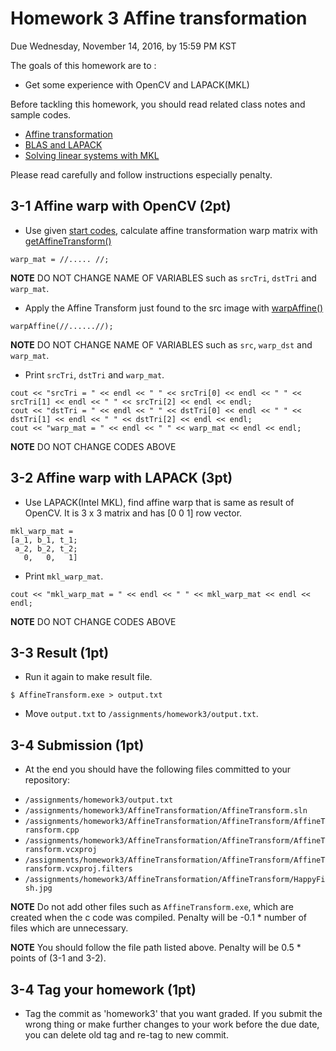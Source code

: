 # Homework 3 Affine transformation
Due Wednesday, November 14, 2016, by 15:59 PM KST

The goals of this homework are to :
- Get some experience with OpenCV and LAPACK(MKL)

Before tackling this homework, you should read related class notes and sample codes.
 - [Affine transformation](slides/ec_siip_10.pdf)
 - [BLAS and LAPACK](slides/ec_siip_11.pdf)
 - [Solving linear systems with MKL](slides/ec_siip_12.pdf)

Please read carefully and follow instructions especially penalty.

## 3-1 Affine warp with OpenCV (2pt)
 - Use given [start codes](https://github.com/CSE6000/Fall2016/tree/master/assignments/homework3/AffineTransform), calculate affine transformation warp matrix with [getAffineTransform()](http://docs.opencv.org/3.1.0/da/d54/group__imgproc__transform.html#ga8f6d378f9f8eebb5cb55cd3ae295a999)
 ```
 warp_mat = //..... //;
 ``` 
   **NOTE** DO NOT CHANGE NAME OF VARIABLES such as `srcTri`, `dstTri` and `warp_mat`.

 - Apply the Affine Transform just found to the src image with [warpAffine()](http://docs.opencv.org/3.1.0/da/d54/group__imgproc__transform.html#ga0203d9ee5fcd28d40dbc4a1ea4451983)
 ```
 warpAffine(//......//);
 ```
   **NOTE** DO NOT CHANGE NAME OF VARIABLES such as `src`, `warp_dst` and `warp_mat`.

- Print `srcTri`, `dstTri` and `warp_mat`.
```
cout << "srcTri = " << endl << " " << srcTri[0] << endl << " " << srcTri[1] << endl << " " << srcTri[2] << endl << endl;
cout << "dstTri = " << endl << " " << dstTri[0] << endl << " " << dstTri[1] << endl << " " << dstTri[2] << endl << endl;
cout << "warp_mat = " << endl << " " << warp_mat << endl << endl;
```
  **NOTE** DO NOT CHANGE CODES ABOVE

## 3-2 Affine warp with LAPACK (3pt)
 - Use LAPACK(Intel MKL), find affine warp that is same as result of OpenCV. It is 3 x 3 matrix and has [0 0 1] row vector.

 ```
 mkl_warp_mat =
 [a_1, b_1, t_1;
  a_2, b_2, t_2;
    0,   0,   1]
 ```
 - Print `mkl_warp_mat`.

 ```
 cout << "mkl_warp_mat = " << endl << " " << mkl_warp_mat << endl << endl;
 ```
   **NOTE** DO NOT CHANGE CODES ABOVE

## 3-3 Result (1pt)
  - Run it again to make result file.

  ```
  $ AffineTransform.exe > output.txt
  ```
  - Move `output.txt` to `/assignments/homework3/output.txt`.

## 3-4 Submission (1pt)
 - At the end you should have the following files committed to your repository:
  * `/assignments/homework3/output.txt`
  * `/assignments/homework3/AffineTransformation/AffineTransform.sln`
  * `/assignments/homework3/AffineTransformation/AffineTransform/AffineTransform.cpp`
  * `/assignments/homework3/AffineTransformation/AffineTransform/AffineTransform.vcxproj`
  * `/assignments/homework3/AffineTransformation/AffineTransform/AffineTransform.vcxproj.filters`
  * `/assignments/homework3/AffineTransformation/AffineTransform/HappyFish.jpg`

 **NOTE** Do not add other files such as `AffineTransform.exe`, which are created when the c code was compiled. Penalty will be -0.1 * number of files which are unnecessary.

 **NOTE** You should follow the file path listed above. Penalty will be 0.5 * points of (3-1 and 3-2).

## 3-4 Tag your homework (1pt)
 - Tag the commit as 'homework3' that you want graded. If you submit the wrong thing or make further changes to your work before the due date, you can delete old tag and re-tag to new commit.
